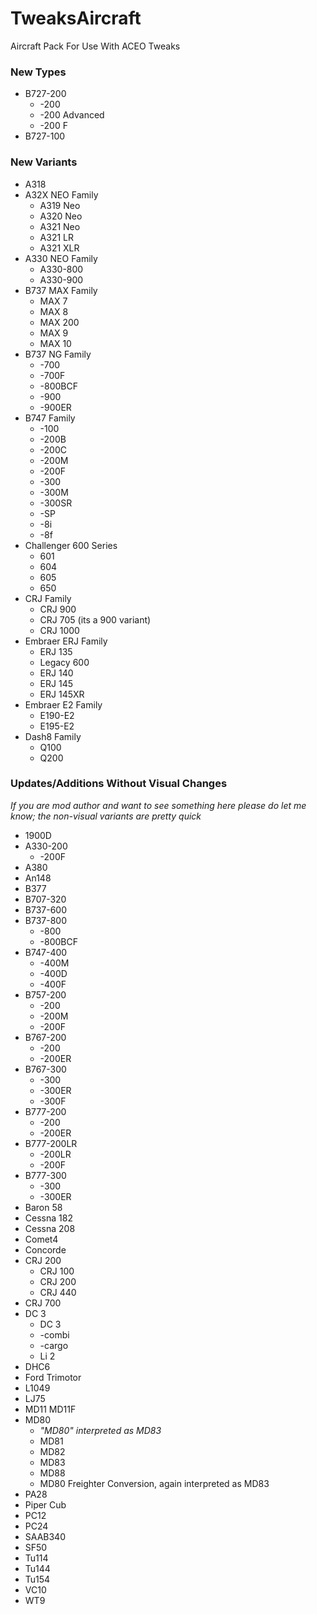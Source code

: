 # TweaksAircraft
Aircraft Pack For Use With ACEO Tweaks


### New Types

* B727-200
    * -200
    * -200 Advanced
    * -200 F
* B727-100

### New Variants

* A318
* A32X NEO Family
    * A319 Neo
    * A320 Neo
    * A321 Neo
    * A321 LR
    * A321 XLR
* A330 NEO Family
    * A330-800
    * A330-900
* B737 MAX Family
    * MAX 7    
    * MAX 8
    * MAX 200
    * MAX 9
    * MAX 10
* B737 NG Family
    * -700    
    * -700F
    * -800BCF
    * -900
    * -900ER
* B747 Family
    * -100
    * -200B
    * -200C
    * -200M
    * -200F
    * -300
    * -300M
    * -300SR
    * -SP
    * -8i
    * -8f
* Challenger 600 Series
    * 601
    * 604
    * 605 
    * 650
* CRJ Family
    * CRJ 900
    * CRJ 705 (its a 900 variant)
    * CRJ 1000
* Embraer ERJ Family
    * ERJ 135
    * Legacy 600
    * ERJ 140
    * ERJ 145
    * ERJ 145XR
* Embraer E2 Family
    * E190-E2 
    * E195-E2
* Dash8 Family
    * Q100
    * Q200

### Updates/Additions Without Visual Changes

*If you are mod author and want to see something here please do let me know; the non-visual variants are pretty quick*

* 1900D
* A330-200
    * -200F
* A380
* An148
* B377
* B707-320
* B737-600
* B737-800
    * -800
    * -800BCF
* B747-400
    * -400M
    * -400D
    * -400F
* B757-200
    * -200
    * -200M
    * -200F
* B767-200
    * -200
    * -200ER
* B767-300
    * -300
    * -300ER
    * -300F 
* B777-200
    * -200
    * -200ER
* B777-200LR
    * -200LR
    * -200F
* B777-300
    * -300
    * -300ER
* Baron 58
* Cessna 182
* Cessna 208
* Comet4
* Concorde
* CRJ 200
    * CRJ 100
    * CRJ 200
    * CRJ 440
* CRJ 700
* DC 3
    * DC 3
    * -combi
    * -cargo
    * Li 2
* DHC6
* Ford Trimotor
* L1049
* LJ75
* MD11
      MD11F
* MD80
     * *"MD80" interpreted as MD83*
     * MD81
     * MD82
     * MD83
     * MD88
     * MD80 Freighter Conversion, again interpreted as MD83
* PA28
* Piper Cub
* PC12
* PC24
* SAAB340
* SF50
* Tu114
* Tu144
* Tu154
* VC10
* WT9
